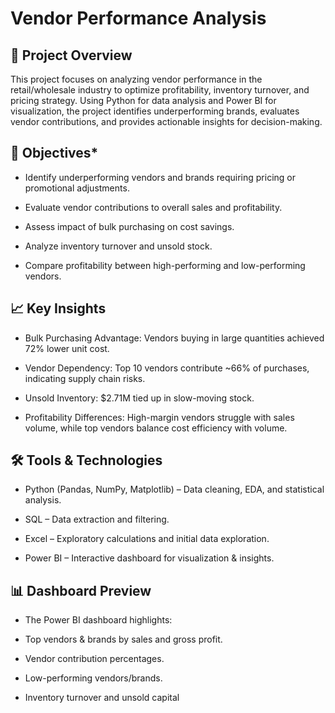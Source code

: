 # Vendor Performance Analysis 


## 📌 Project Overview

This project focuses on analyzing vendor performance in the retail/wholesale industry to optimize profitability, inventory turnover, and pricing strategy. Using Python for data analysis and Power BI for visualization, the project identifies underperforming brands, evaluates vendor contributions, and provides actionable insights for decision-making.

## 🎯 Objectives*

- Identify underperforming vendors and brands requiring pricing or promotional adjustments.

- Evaluate vendor contributions to overall sales and profitability.

- Assess impact of bulk purchasing on cost savings.

- Analyze inventory turnover and unsold stock.

- Compare profitability between high-performing and low-performing vendors.

## 📈 Key Insights

- Bulk Purchasing Advantage: Vendors buying in large quantities achieved 72% lower unit cost.

- Vendor Dependency: Top 10 vendors contribute ~66% of purchases, indicating supply chain risks.

- Unsold Inventory: $2.71M tied up in slow-moving stock.

- Profitability Differences: High-margin vendors struggle with sales volume, while top vendors balance cost efficiency with volume.

## 🛠️ Tools & Technologies

- Python (Pandas, NumPy, Matplotlib) – Data cleaning, EDA, and statistical analysis.

- SQL – Data extraction and filtering.

- Excel – Exploratory calculations and initial data exploration.

- Power BI – Interactive dashboard for visualization & insights.

## 📊 Dashboard Preview

- The Power BI dashboard highlights:

- Top vendors & brands by sales and gross profit.

- Vendor contribution percentages.

- Low-performing vendors/brands.

- Inventory turnover and unsold capital

